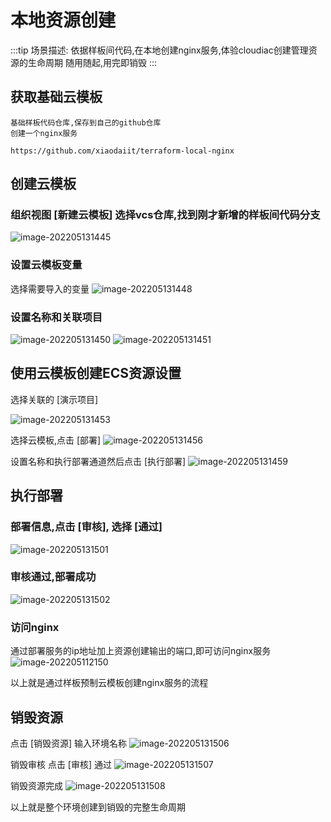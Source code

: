 # 本地资源创建

:::tip
场景描述:
依据样板间代码,在本地创建nginx服务,体验cloudiac创建管理资源的生命周期
随用随起,用完即销毁
:::



## 获取基础云模板
```shell
基础样板代码仓库,保存到自己的github仓库
创建一个nginx服务

https://github.com/xiaodaiit/terraform-local-nginx
```


##  创建云模板

### 组织视图 [新建云模板] 选择vcs仓库,找到刚才新增的样板间代码分支
![image-202205131445](../images/img-202205131445.png)

### 设置云模板变量
选择需要导入的变量
![image-202205131448](../images/img-202205131448.png)

### 设置名称和关联项目

![image-202205131450](../images/img-202205131450.png)
![image-202205131451](../images/img-202205131451.png)



## 使用云模板创建ECS资源设置
选择关联的 [演示项目]

![image-202205131453](../images/img-202205131453.png)

选择云模板,点击 [部署]
![image-202205131456](../images/img-202205131456.png)

设置名称和执行部署通道然后点击 [执行部署]
![image-202205131459](../images/img-202205131459.png)


## 执行部署

### 部署信息,点击  [审核], 选择 [通过]
![image-202205131501](../images/img-202205131501.png)

### 审核通过,部署成功
![image-202205131502](../images/img-202205131502.png)

### 访问nginx
通过部署服务的ip地址加上资源创建输出的端口,即可访问nginx服务
![image-202205112150](../images/img-202205112150.png)

以上就是通过样板预制云模板创建nginx服务的流程

## 销毁资源
点击 [销毁资源] 输入环境名称
![image-202205131506](../images/img-202205131506.png)

销毁审核 点击 [审核] 通过
![image-202205131507](../images/img-202205131507.png)

销毁资源完成
![image-202205131508](../images/img-202205131508.png)

以上就是整个环境创建到销毁的完整生命周期

